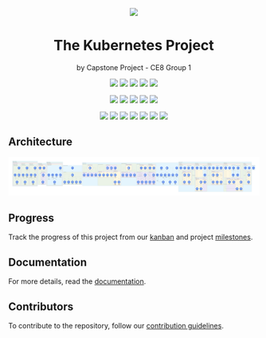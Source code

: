 <p align="center">
    <img src="https://www.logo.wine/a/logo/Kubernetes/Kubernetes-Logo.wine.svg" height="200">
</p>

<h1 align="center">The Kubernetes Project</h1>
<p align="center">by Capstone Project - CE8 Group 1</p>

<p align="center">
  <img src="https://img.shields.io/github/actions/workflow/status/ntu-ce8-project/eks-infra/cluster-creation.yml">
  <img src="https://img.shields.io/github/license/ntu-ce8-project/eks-infra">
  <img src="https://img.shields.io/github/languages/top/ntu-ce8-project/eks-infra">
  <img src="https://img.shields.io/github/repo-size/ntu-ce8-project/eks-infra">
  <img src="https://img.shields.io/github/stars/ntu-ce8-project/eks-infra">
</p>

<p align="center">
  <img src="https://img.shields.io/github/commit-activity/t/ntu-ce8-project/eks-infra">
  <img src="https://img.shields.io/github/commit-activity/w/ntu-ce8-project/eks-infra">
  <img src="https://img.shields.io/github/last-commit/ntu-ce8-project/eks-infra">
  <img src="https://img.shields.io/github/issues/ntu-ce8-project/eks-infra">
  <img src="https://img.shields.io/github/issues-closed/ntu-ce8-project/eks-infra">
</p>

<p align="center">
  <img src="https://img.shields.io/badge/kubernetes-blue?style=flat&logo=kubernetes&logoColor=white">
  <img src="https://img.shields.io/badge/aws_eks-orange?style=flat&logo=amazonwebservices">

  <img src="https://img.shields.io/badge/github_actions-grey?style=flat&logo=github">
  <img src="https://img.shields.io/badge/helm_charts-blue?style=flat&logo=helm">
  <img src="https://img.shields.io/badge/terraform-lavender?style=flat&logo=terraform">

  <img src="https://img.shields.io/badge/k6-load_tested-mediumpurple?style=flat&logo=k6">
  <img src="https://img.shields.io/badge/grafana-dashboards-orange?style=flat&logo=grafana">
</p>

## Architecture

![ecosystem](./docs/images/ecosystem.png)

## Progress

Track the progress of this project from our [kanban](https://github.com/orgs/ntu-ce8-project/projects/2) and project [milestones](https://github.com/ntu-ce8-project/eks-infra/milestones).

## Documentation

For more details, read the [documentation](https://github.com/ntu-ce8-project/eks-infra/wiki).

## Contributors

To contribute to the repository, follow our [contribution guidelines](/CONTRIBUTING.md).
